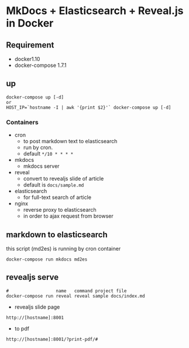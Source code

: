 # MkDocs + Elasticsearch + Reveal.js in Docker

## Requirement
- docker1.10
- docker-compose 1.7.1

## up

```
docker-compose up [-d]
or
HOST_IP=`hostname -I | awk '{print $2}'` docker-compose up [-d]
```

### Containers
- cron
    - to post markdown text to elasticsearch
    - run by cron.
    - default `*/10 * * * *`
- mkdocs
    - mkdocs server
- reveal
    - convert to revealjs slide of article
    - default is `docs/sample.md`
- elasticsearch
    - for full-text search of article
- nginx
    - reverse proxy to elasticsearch
    - in order to ajax request from browser

## markdown to elasticsearch

this script (md2es) is running by cron container

```
docker-compose run mkdocs md2es
```

## revealjs serve

```
#                  name   command project file
docker-compose run reveal reveal sample docs/index.md
```

- revealjs slide page

`http://[hostname]:8001`

- to pdf

`http://[hostname]:8001/?print-pdf/#`

